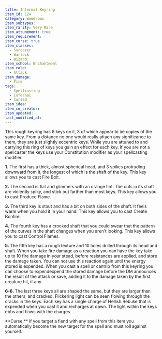 ```yaml
---
title: Infernal Keyring
item_id: 124
category: Wondrous
item_subtypes:
item_rarity: Very Rare
item_attunement: true
item_requirement:
item_curse: true
item_classes:
  - Sorcerer
  - Warlock
  - Wizard
item_school: Enchantment
item_role:
  - Attack
item_damage:
  - Fire
tags:
  - Spellcasting
  - Infernal
  - Cursed
item_idea:
item_co_creator:
item_updated:
last_modified_at:
---
```


This rough keyring has 8 keys on it, 3 of which appear to be copies of the same key. From a distance no one would really attach any significance to them, they are just slightly eccentric keys. While you are attuned to and carrying this ring of keys you gain an effect for each key. If you are not a spellcaster the keys use your Constitution modifier as your spellcasting modifier.

**1.** The first has a thick, almost spherical head, and 3 spikes protruding downward from it, the longest of which is the shaft of the key. This key allows you to cast <magic-spell>Fire Bolt</magic-spell>.

**2.** The second is flat and glimmers with an orange tint. The cuts in its shaft are violently spiky, and stick out farther than most keys. This key allows you to cast <magic-spell>Produce Flame</magic-spell>.

**3.** The third key is stout and has a bit on both sides of the shaft. It feels warm when you hold it in your hand. This key allows you to cast <magic-spell>Create Bonfire</magic-spell>.

**4.** The fourth key has a crooked shaft that you could swear that the pattern of the curves in the shaft changes when you aren't looking. This key allows you to cast <magic-spell>Control Flames</magic-spell>.

**5.** The fifth key has a rough texture and 10 holes drilled through its head and shaft. When you take fire damage as a reaction you can have the key take up to 10 fire damage in your stead, before resistances are applied, and store the damage taken. You can not use this reaction again until the energy stored is expended. When you cast a spell or cantrip from this keyring you can choose to expendexpend the stored damage before the DM announces the result of the attack or save, adding it to the damage taken by the first creature hit, if any.

**6-8.** The last three keys all are shaped the same, but they are larger than the others, and cracked. Flickering light can be seen flowing through the cracks in the keys. Each key has a single charge of <magic-spell>Hellish Rebuke</magic-spell> that is expended when you cast it and recharges at dawn. The light within the keys ebbs and flows with the charges.

<!--excerpt-->
<div class="curse">
**Curse.** If you target a fiend with any spell from this item you automatically become the new target for the spell and must roll against yourself.
</div>
